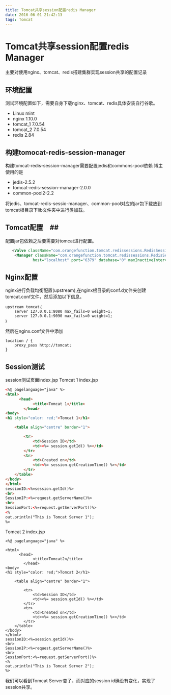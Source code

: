 ```yaml
---
title: Tomcat共享session配置redis Manager
date: 2016-06-01 21:42:13
tags: Tomcat
---
```


# **Tomcat共享session配置redis Manager** #
主要对使用nginx、tomcat、redis搭建集群实现session共享的配置记录
## **环境配置** ##
测试环境配置如下，需要自身下载nginx、tomcat、redis具体安装自行谷歌。

- Linux mint 
- nginx 1.10.0
- tomcat_1 7.0.54
- tomcat_2 7.0.54
- redis 2.84

## **构建tomocat-redis-session-manager** ##
构建tomcat-redis-session-manager需要配置jedis和commons-pool依赖
博主使用的是

- jedis-2.5.2
- tomcat-redis-session-manager-2.0.0
- common-pool2-2.2

将jedis、tomcat-redis-sessio-manager、common-pool对应的jar包下载放到tomcat根目录下lib文件夹中进行类加载。
## **Tomcat配置**　##
配置jar包依赖之后要需要对tomcat进行配置。
```xml
   <Valve className="com.orangefunction.tomcat.redissessions.RedisSessionHandlerValve" />
    <Manager className="com.orangefunction.tomcat.redissessions.RedisSessionManager"
            host="localhost" port="6379" database="0" maxInactiveInterval="60" />
```
## **Nginx配置** ##
nginx进行负载均衡配置(upstream),在nginx根目录的conf.d文件夹创建tomcat.conf文件，然后添加以下信息。
```
upstream tomcat｛
    server 127.0.0.1:8080 max_fails=0 weight=1;
    server 127.0.0.1:9090 max_fails=0 weight=1;
｝
```
然后在nginx.conf文件中添加
```
location / {
    proxy_pass http://tomcat;
}
```
## **Session测试** ##
session测试页面index.jsp
Tomcat 1 index.jsp
```html
<%@ pagelanguage="java" %>
<html>
      <head>
      		<title>Tomcat 1</title>
      	</head>
<body>
<h1 style="color: red;">Tomcat 1</h1>

	<table align="centre" border="1">

		<tr>
			<td>Session ID</td>
			<td><%= session.getId() %></td>
		</tr>
		<tr>
			<td>Created on</td>
			<td><%= session.getCreationTime() %></td>
		</tr>
	</table>
</body>
</html>
sessionID:<%=session.getId()%>
<br>
SessionIP:<%=request.getServerName()%>
<br>
SessionPort:<%=request.getServerPort()%>
<%
out.println("This is Tomcat Server 1");
%>
```
Tomcat 2 index.jsp
```
<%@ pagelanguage="java" %>

<html>
      <head>
      		<title>Tomcat2</title>
      	</head>
<body>
<h1 style="color: red;">Tomcat 2</h1>

	<table align="centre" border="1">

		<tr>
			<td>Session ID</td>
			<td><%= session.getId() %></td>
		</tr>
		<tr>
			<td>Created on</td>
			<td><%= session.getCreationTime() %></td>
		</tr>
	</table>
</body>
</html>
sessionID:<%=session.getId()%>
<br>
SessionIP:<%=request.getServerName()%>
<br>
SessionPort:<%=request.getServerPort()%>
<%
out.println("This is Tomcat Server 2");
%>
```

我们可以看到Tomcat Server变了，而对应的session id确没有变化，实现了session共享。